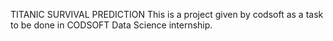 TITANIC SURVIVAL PREDICTION
This is a project given by codsoft as a task to be done in CODSOFT Data Science internship.
